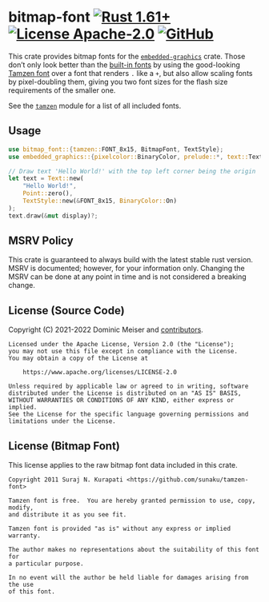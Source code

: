 # bitmap-font [![Rust 1.61+](https://img.shields.io/badge/rustc-1.61+-orange.svg)](https://blog.rust-lang.org/2022/05/19/Rust-1.61.0.html) [![License Apache-2.0](https://img.shields.io/badge/license-Apache--2.0-blue.svg)](https://www.apache.org/licenses/LICENSE-2.0) [![GitHub](https://img.shields.io/badge/Code-On%20Github-blue?logo=GitHub)](https://github.com/msrd0/bitmap-font)

This crate provides bitmap fonts for the [`embedded-graphics`][__link0] crate. Those don’t only look better than the [built-in fonts][__link1] by using the good-looking [Tamzen font][__link2] over a font that renders `.` like a `+`, but also allow scaling fonts by pixel-doubling them, giving you two font sizes for the flash size requirements of the smaller one.

See the [`tamzen`][__link3] module for a list of all included fonts.


## Usage


```rust
use bitmap_font::{tamzen::FONT_8x15, BitmapFont, TextStyle};
use embedded_graphics::{pixelcolor::BinaryColor, prelude::*, text::Text};

// Draw text 'Hello World!' with the top left corner being the origin
let text = Text::new(
	"Hello World!",
	Point::zero(),
	TextStyle::new(&FONT_8x15, BinaryColor::On)
);
text.draw(&mut display)?;
```



## MSRV Policy

This crate is guaranteed to always build with the latest stable rust version. MSRV is documented; however, for your
information only. Changing the MSRV can be done at any point in time and is not considered a breaking change.

## License (Source Code)

Copyright (C) 2021-2022 Dominic Meiser and [contributors].

```
Licensed under the Apache License, Version 2.0 (the "License");
you may not use this file except in compliance with the License.
You may obtain a copy of the License at

	https://www.apache.org/licenses/LICENSE-2.0

Unless required by applicable law or agreed to in writing, software
distributed under the License is distributed on an "AS IS" BASIS,
WITHOUT WARRANTIES OR CONDITIONS OF ANY KIND, either express or implied.
See the License for the specific language governing permissions and
limitations under the License.
```

## License (Bitmap Font)

This license applies to the raw bitmap font data included in this crate.

```
Copyright 2011 Suraj N. Kurapati <https://github.com/sunaku/tamzen-font>

Tamzen font is free.  You are hereby granted permission to use, copy, modify,
and distribute it as you see fit.

Tamzen font is provided "as is" without any express or implied warranty.

The author makes no representations about the suitability of this font for
a particular purpose.

In no event will the author be held liable for damages arising from the use
of this font.
```

 [contributors]: https://github.com/msrd0/bitmap-font/graphs/contributors
 [__cargo_doc2readme_dependencies_info]: ggGkYW0BYXSEGxtTp1ugHjhdG0FTi-0AJfYpG7nTNfccmo0QG5flQtRqvsuKYXKEG7QsMysq64PIGyOKYfl4MwNjG-1TTKAJaS94G62BH4qvezKCYWSCg2tiaXRtYXAtZm9udGUwLjIuMmtiaXRtYXBfZm9udIJxZW1iZWRkZWRfZ3JhcGhpY3NlMC44LjA
 [__link0]: https://crates.io/crates/embedded_graphics/0.8.0
 [__link1]: https://docs.rs/embedded_graphics/0.8.0/embedded_graphics/?search=mono_font
 [__link2]: https://github.com/sunaku/tamzen-font
 [__link3]: https://docs.rs/bitmap-font/0.2.2/bitmap_font/tamzen/index.html
